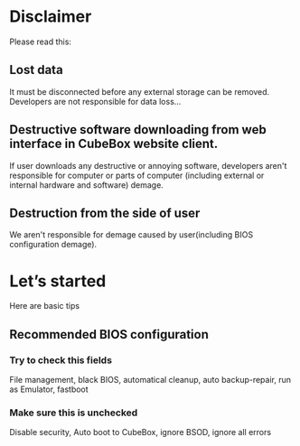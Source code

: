 # Disclaimer
Please read this:
## Lost data
It must be disconnected before any external storage can be removed. Developers are not responsible for data loss...
## Destructive software downloading from web interface in CubeBox website client.
If user downloads any destructive or annoying software, developers aren't responsible for computer or parts of computer (including external or internal hardware and software) demage.
## Destruction from the side of user
We aren't responsible for demage caused by user(including BIOS configuration demage).
# Let’s started
Here are basic tips
## Recommended BIOS configuration
### Try to check this fields 
File management, black BIOS, automatical cleanup, auto backup-repair, run as Emulator, fastboot
### Make sure this is unchecked
Disable security, Auto boot to CubeBox, ignore BSOD, ignore all errors

